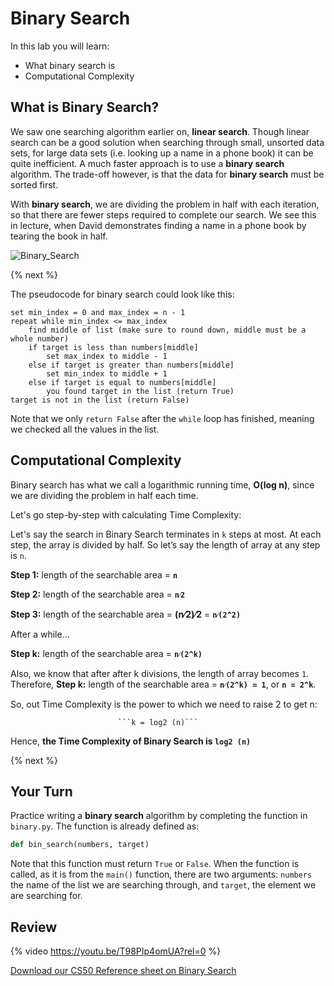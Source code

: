 # Binary Search

In this lab you will learn:

- What binary search is
- Computational Complexity

## What is Binary Search?

We saw one searching algorithm earlier on, **linear search**. Though linear search can be a good solution when searching through small, unsorted data sets, for large data sets (i.e. looking up a name in a phone book) it can be quite inefficient. A much faster approach is to use a **binary search** algorithm. The trade-off however, is that the data for **binary search** must be sorted first.

With **binary search**, we are dividing the problem in half with each iteration, so that there are fewer steps required to complete our search. We see this in lecture, when David demonstrates finding a name in a phone book by tearing the book in half.

![Binary_Search](https://raw.githubusercontent.com/cs50nestm/cs50labs/2019/binarysearch/binary_search.gif)

{% next %}

The pseudocode for binary search could look like this:

```
set min_index = 0 and max_index = n - 1
repeat while min_index <= max_index
    find middle of list (make sure to round down, middle must be a whole number)
    if target is less than numbers[middle]
        set max_index to middle - 1
    else if target is greater than numbers[middle]
        set min_index to middle + 1
    else if target is equal to numbers[middle]
        you found target in the list (return True)
target is not in the list (return False)
```

Note that we only `return False` after the `while` loop has finished, meaning we checked all the values in the list.


## Computational Complexity

Binary search has what we call a logarithmic running time, **O(log n)**, since we are dividing the problem in half each time.

Let's go step-by-step with calculating Time Complexity:

Let's say the search in Binary Search terminates in  ```k``` steps at most. 
At each step, the array is divided by half. So let’s say the length of array at any step is ```n```.

**Step 1:**     length of the searchable area = **```n```**

**Step 2:**     length of the searchable area = **```n⁄2```**

**Step 3:**     length of the searchable area = **(n⁄2)⁄2** = **```n⁄(2^2)```**

After a while...

**Step k:**     length of the searchable area = **```n⁄(2^k)```**

Also, we know that after after k divisions, the length of array becomes ```1```. Therefore,
**Step k:**     length of the searchable area = **```n⁄(2^k) = 1```**, or **```n = 2^k```**.

So, out Time Complexity is the power to which we need to raise 2 to get n:
 

                            ```k = log2 (n)```

Hence, **the Time Complexity of Binary Search is ```log2 (n)```**

{% next %}

## Your Turn

Practice writing a **binary search** algorithm by completing the function in `binary.py`.
The function is already defined as:

```python
def bin_search(numbers, target)
```

Note that this function must return `True` or `False`. When the function is called, as it is from the `main()` function, there are two arguments: `numbers` the name of the list we are searching through, and `target`, the element we are searching for.


## Review

{% video https://youtu.be/T98PIp4omUA?rel=0 %}

[Download our CS50 Reference sheet on Binary Search](https://cs50.harvard.edu/ap/2021/curriculum/x/references/binary_search.pdf)
